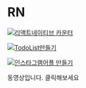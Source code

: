 # RN

[![리액트네이티브 카운터](http://img.youtube.com/vi/wQ0L7w54RTYs/0.jpg)](https://youtu.be/wQ0L7w54RTYs)

[![TodoList만들기](http://img.youtube.com/vi/zFlTWhzbfnI/0.jpg)](https://youtu.be/zFlTWhzbfnI)

[![인스타그램어플 만들기](http://img.youtube.com/vi/Yba388ThFXY/0.jpg)](https://youtu.be/Yba388ThFXY)

동영상입니다. 클릭해보세요
